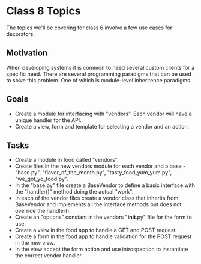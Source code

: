 Class 8 Topics
==============

The topics we'll be covering for class 6 involve a few use cases for decorators.

Motivation
----------

When developing systems it is common to need several custom clients for a specific need.  There are several programming paradigms that can be used to solve this problem.  One of which is module-level inheritence paradigms.

Goals
-----

 - Create a module for interfacing with "vendors".  Each vendor will have a unique handler for the API.
 - Create a view, form and template for selecting a vendor and an action.

Tasks
-----

 - Create a module in food called "vendors".
 - Create files in the new vendors module for each vendor and a base - "base.py", "flavor_of_the_month.py", "tasty_food_yum_yum.py", "we_got_yo_food.py".
 - In the "base.py" file create a BaseVendor to define a basic interface with the "handler()" method doing the actual "work".
 - In each of the vendor files create a vendor class that inherits from BaseVendor and implements all the interface methods but does not override the handler().
 - Create an "options" constant in the vendors "__init__.py" file for the form to use.
 - Create a view in the food app to handle a GET and POST request.
 - Create a form in the food app to handle validation for the POST request in the new view.
 - In the view accept the form action and use introspection to instantiate the correct vendor handler.
